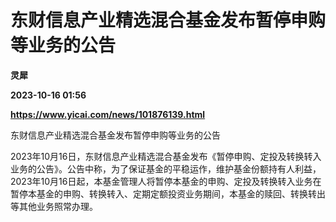 # 东财信息产业精选混合基金发布暂停申购等业务的公告
**灵犀**

**2023-10-16 01:56**

**https://www.yicai.com/news/101876139.html**

东财信息产业精选混合基金发布暂停申购等业务的公告

2023年10月16日，东财信息产业精选混合基金发布《暂停申购、定投及转换转入业务的公告》。公告中称，为了保证基金的平稳运作，维护基金份额持有人利益，2023年10月16日起，本基金管理人将暂停本基金的申购、定投及转换转入业务在暂停本基金的申购、转换转入、定期定额投资业务期间，本基金的赎回、转换转出等其他业务照常办理。